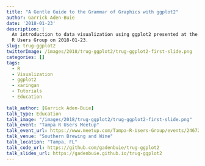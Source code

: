 ```yaml
---
title: "A Gentle Guide to the Grammar of Graphics with ggplot2"
author: Garrick Aden-Buie
date: '2018-01-23'
description: | 
  An introduction to data visualization using ggplot2 presented at the Tampa
  R Users Group on 2018-01-23.
slug: trug-ggplot2
twitterImage: /images/2018/trug-ggplot2/trug-ggplot2-first-slide.png
categories: []
tags: 
  - R
  - Visualization
  - ggplot2
  - xaringan
  - Tutorials
  - Education
  
talk_author: [Garrick Aden-Buie]
talk_type: Education
talk_image: "/images/2018/trug-ggplot2/trug-ggplot2-first-slide.png"
talk_event: "Tampa R Users Meetup"
talk_event_url: https://www.meetup.com/Tampa-R-Users-Group/events/246724206/
talk_venue: "Southern Brewing and Wine"
talk_location: "Tampa, FL"
talk_code_url: https://github.com/gadenbuie/trug-ggplot2
talk_slides_url: https://gadenbuie.github.io/trug-ggplot2
---
```


